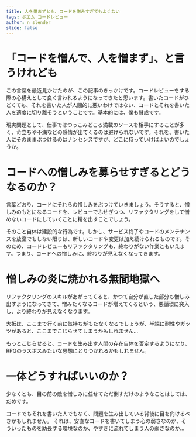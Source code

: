 ```yaml
---
title: 人を憎まずとも、コードを憎みすぎてもよくない
tags: ポエム コードレビュー
author: n_slender
slide: false
---
```

# 「コードを憎んで、人を憎まず」、と言うけれども

この言葉を最近見かけたのが、この記事のきっかけです。コードレビューをする際の心構えとして良く言われるようになってきたと思います。書いたコードがひどくても、それを書いた人が人間的に悪いわけではない、コードとそれを書いた人を適度に切り離そうということです。基本的には、僕も賛成です。

現実問題として、仕事ではつっこみどころ満載のソースを相手にすることが多く、苛立ちや不満などの感情が出てくるのは避けられないです。それを、書いた人にそのままぶつけるのはナンセンスですが、どこに持っていけばよいのでしょうか。

# コードへの憎しみを募らせすぎるとどうなるのか？

言葉どおり、コードにそれらの憎しみをぶつけていきましょう。そうすると、憎しみのもとになるコードを、レビューでふせぎつつ、リファクタリングをして憎めないコードにしていくことに精を出すことでしょう。

そのこと自体は建設的な行為です。しかし、サービス終了やコードのメンテナンスを放棄でもしない限りは、新しいコードや変更は加え続けられるものです。そのため、コードレビューもリファクタリングも、終わりがない作業ともいえます。つまり、コードへの憎しみに、終わりが見えなくなってきます。

# 憎しみの炎に焼かれる無間地獄へ

リファクタリングのスキルがあがってくると、かつて自分が直した部分も憎しみ出すようになってきて、憎みたくなるコードが増えてくるという、悪循環に突入し、より終わりが見えなくなります。

大抵は、ここまで行く前に気持ちがもたなくなるでしょうが、半端に耐性やガッツがあると、ここまでこじらせてしまうかもしれません...

もっとこじらせると、コードを生み出す人間の存在自体を否定するようになり、RPGのラスボスみたいな思想にとりつかれるかもしれません。

# 一体どうすればいいのか？

少なくとも、目の前の敵を憎しみに任せてただ倒すだけのようなことはしては、だめです。

コードでもそれを書いた人でもなく、問題を生み出している背後に目を向けるべきかもしれません。
それは、安直なコードを書いてしまう心の弱さなのか、そういったものを助長する環境なのか、やすきに流れてしまう人の弱さなのか...







